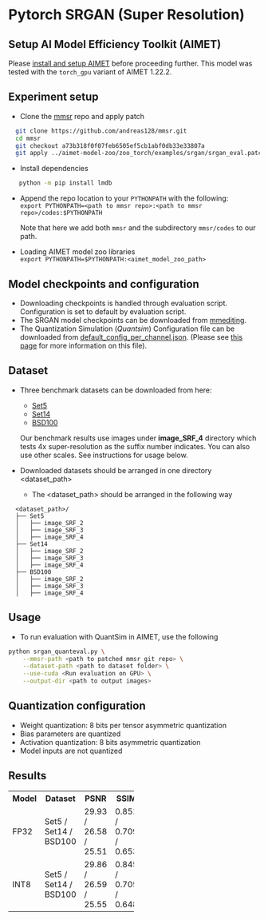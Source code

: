 # Pytorch SRGAN (Super Resolution)

## Setup AI Model Efficiency Toolkit (AIMET)
Please [install and setup AIMET](https://github.com/quic/aimet/blob/release-aimet-1.22/packaging/install.md) before proceeding further.
This model was tested with the `torch_gpu` variant of AIMET 1.22.2.

## Experiment setup
- Clone the [mmsr](https://github.com/andreas128/mmsr) repo and apply patch  
```bash
  git clone https://github.com/andreas128/mmsr.git
  cd mmsr
  git checkout a73b318f0f07feb6505ef5cb1abf0db33e33807a
  git apply ../aimet-model-zoo/zoo_torch/examples/srgan/srgan_eval.patch
```
- Install dependencies 
```bash 
   python -m pip install lmdb
```
- Append the repo location to your `PYTHONPATH` with the following:  
  `export PYTHONPATH=<path to mmsr repo>:<path to mmsr repo>/codes:$PYTHONPATH`

  Note that here we add both `mmsr` and the subdirectory `mmsr/codes` to our path.
- Loading AIMET model zoo libraries  
`export PYTHONPATH=$PYTHONPATH:<aimet_model_zoo_path>`
   
## Model checkpoints and configuration
- Downloading checkpoints is handled through evaluation script. Configuration is set to default by evaluation script.
- The SRGAN model checkpoints can be downloaded from [mmediting](/../../releases/tag/srgan_mmsr_model).
- The Quantization Simulation (*Quantsim*) Configuration file can be downloaded from [default_config_per_channel.json](https://github.com/quic/aimet/blob/17bcc525d6188f177837bbb789ccf55a81f6a1b5/TrainingExtensions/common/src/python/aimet_common/quantsim_config/default_config_per_channel.json). (Please see [this page](https://quic.github.io/aimet-pages/releases/1.21.0/user_guide/quantization_configuration.html) for more information on this file).

## Dataset 
- Three benchmark datasets can be downloaded from here:
  - [Set5](https://uofi.box.com/shared/static/kfahv87nfe8ax910l85dksyl2q212voc.zip)
  - [Set14](https://uofi.box.com/shared/static/igsnfieh4lz68l926l8xbklwsnnk8we9.zip)
  - [BSD100](https://uofi.box.com/shared/static/qgctsplb8txrksm9to9x01zfa4m61ngq.zip)
  
  Our benchmark results use images under **image_SRF_4** directory which tests 4x super-resolution as the suffix number indicates. You can also use other scales. See instructions for usage below.
- Downloaded datasets should be arranged in one directory <dataset_path>
  - The <dataset_path> should be arranged in the following way
```
  <dataset_path>/
  ├── Set5
  │   ├── image_SRF_2
  │   ├── image_SRF_3
  │   ├── image_SRF_4
  ├── Set14
  │   ├── image_SRF_2
  │   ├── image_SRF_3
  │   ├── image_SRF_4
  ├── BSD100
  │   ├── image_SRF_2
  │   ├── image_SRF_3
  │   ├── image_SRF_4
```

## Usage
- To run evaluation with QuantSim in AIMET, use the following
```bash
python srgan_quanteval.py \
	--mmsr-path <path to patched mmsr git repo> \
	--dataset-path <path to dataset folder> \
	--use-cuda <Run evaluation on GPU> \
	--output-dir <path to output images>
```

## Quantization configuration 
- Weight quantization: 8 bits per tensor asymmetric quantization
- Bias parameters are quantized
- Activation quantization: 8 bits asymmetric quantization
- Model inputs are not quantized

## Results
<table style= " width:50%">
   <tr>
    <th>Model</th>
    <th>Dataset</th>
    <th>PSNR</th>
    <th>SSIM</th>
  </tr>
  <tr>
    <td>FP32</td>
    <td>Set5 / Set14 / BSD100</td>
    <td>29.93 / 26.58 / 25.51</td>
    <td>0.851 / 0.709 / 0.653</td>
  </tr>
  <tr>
    <td>INT8</td>
    <td>Set5 / Set14 / BSD100</td>
    <td>29.86 / 26.59 / 25.55</td>
    <td>0.845 / 0.705 / 0.648</td>
  </tr>
</table>
